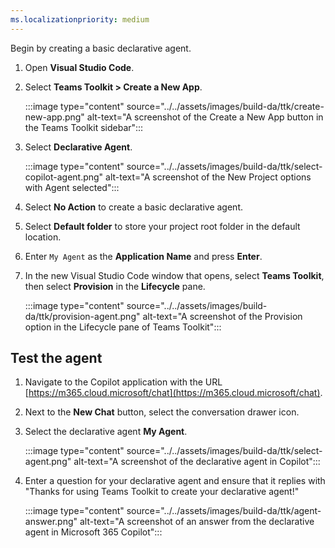 ```yaml
---
ms.localizationpriority: medium
---
```


<!-- markdownlint-disable MD041 -->

Begin by creating a basic declarative agent.

1. Open **Visual Studio Code**.

1. Select **Teams Toolkit > Create a New App**.

    :::image type="content" source="../../assets/images/build-da/ttk/create-new-app.png" alt-text="A screenshot of the Create a New App button in the Teams Toolkit sidebar":::

1. Select **Declarative Agent**.

    :::image type="content" source="../../assets/images/build-da/ttk/select-copilot-agent.png" alt-text="A screenshot of the New Project options with Agent selected":::

1. Select **No Action** to create a basic declarative agent.

1. Select **Default folder** to store your project root folder in the default location.

1. Enter `My Agent` as the **Application Name** and press **Enter**.

1. In the new Visual Studio Code window that opens, select **Teams Toolkit**, then select **Provision** in the **Lifecycle** pane.

    :::image type="content" source="../../assets/images/build-da/ttk/provision-agent.png" alt-text="A screenshot of the Provision option in the Lifecycle pane of Teams Toolkit":::

## Test the agent

1. Navigate to the Copilot application with the URL [https://m365.cloud.microsoft/chat](https://m365.cloud.microsoft/chat).

1. Next to the **New Chat** button, select the conversation drawer icon.

1. Select the declarative agent **My Agent**.

    :::image type="content" source="../../assets/images/build-da/ttk/select-agent.png" alt-text="A screenshot of the declarative agent in Copilot":::

1. Enter a question for your declarative agent and ensure that it replies with "Thanks for using Teams Toolkit to create your declarative agent!"

    :::image type="content" source="../../assets/images/build-da/ttk/agent-answer.png" alt-text="A screenshot of an answer from the declarative agent in Microsoft 365 Copilot":::
